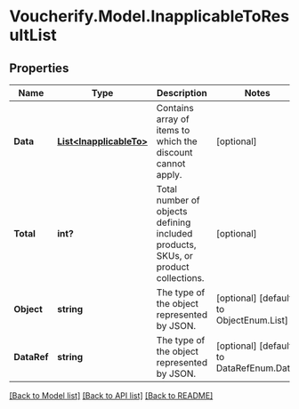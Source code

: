 # Voucherify.Model.InapplicableToResultList

## Properties

Name | Type | Description | Notes
------------ | ------------- | ------------- | -------------
**Data** | [**List&lt;InapplicableTo&gt;**](InapplicableTo.md) | Contains array of items to which the discount cannot apply. | [optional] 
**Total** | **int?** | Total number of objects defining included products, SKUs, or product collections. | [optional] 
**Object** | **string** | The type of the object represented by JSON. | [optional] [default to ObjectEnum.List]
**DataRef** | **string** | The type of the object represented by JSON. | [optional] [default to DataRefEnum.Data]

[[Back to Model list]](../README.md#documentation-for-models) [[Back to API list]](../README.md#documentation-for-api-endpoints) [[Back to README]](../README.md)

